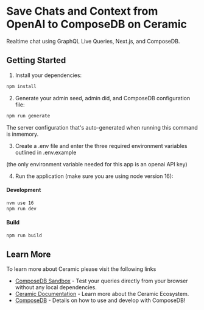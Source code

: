 # Save Chats and Context from OpenAI to ComposeDB on Ceramic

Realtime chat using GraphQL Live Queries, Next.js, and ComposeDB.

## Getting Started

1. Install your dependencies:

```bash
npm install
```

2. Generate your admin seed, admin did, and ComposeDB configuration file:

```bash
npm run generate
```

The server configuration that's auto-generated when running this command is inmemory.

3. Create a .env file and enter the three required environment variables outlined in .env.example

(the only environment variable needed for this app is an openai API key)

4. Run the application (make sure you are using node version 16):

#### Development
```bash
nvm use 16
npm run dev
```

#### Build
```bash
npm run build
```

## Learn More

To learn more about Ceramic please visit the following links

- [ComposeDB Sandbox](https://composedb.js.org/sandbox) - Test your queries directly from your browser without any local dependencies.
- [Ceramic Documentation](https://developers.ceramic.network/learn/welcome/) - Learn more about the Ceramic Ecosystem.
- [ComposeDB](https://composedb.js.org/) - Details on how to use and develop with ComposeDB!


